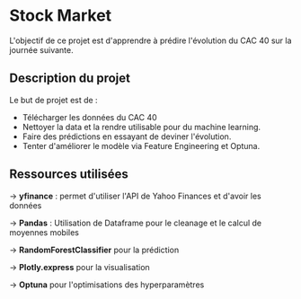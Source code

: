 # Stock Market

L'objectif de ce projet est d'apprendre à prédire l'évolution du CAC 40 sur la journée suivante.

## Description du projet

Le but de projet est de :
- Télécharger les données du CAC 40
- Nettoyer la data et la rendre utilisable pour du machine learning.
- Faire des prédictions en essayant de deviner l'évolution.
- Tenter d'améliorer le modèle via Feature Engineering et Optuna.


## Ressources utilisées

-> __yfinance__ : permet d'utiliser l'API de Yahoo Finances et d'avoir les données

-> __Pandas__ : Utilisation de Dataframe pour le cleanage et le calcul de moyennes mobiles

-> __RandomForestClassifier__ pour la prédiction

-> __Plotly.express__ pour la visualisation

-> __Optuna__ pour l'optimisations des hyperparamètres
